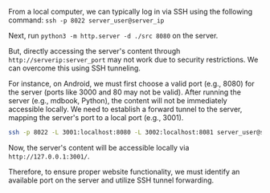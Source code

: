 From a local computer, we can typically log in via SSH using the following
command: `ssh -p 8022 server_user@server_ip`

Next, run `python3 -m http.server -d ./src 8080` on the server.

But, directly accessing the server's content through
`http://serverip:server_port` may not work due to security restrictions. We can
overcome this using SSH tunneling.

For instance, on Android, we must first choose a valid port (e.g., 8080) for
the server (ports like 3000 and 80 may not be valid). After running the server
(e.g., mdbook, Python), the content will not be immediately accessible locally.
We need to establish a forward tunnel to the server, mapping the server's port
to a local port (e.g., 3001).

```bash
ssh -p 8022 -L 3001:localhost:8080 -L 3002:localhost:8081 server_user@server_ip
```

Now, the server's content will be accessible locally via
`http://127.0.0.1:3001/`.

Therefore, to ensure proper website functionality, we must identify an
available port on the server and utilize SSH tunnel forwarding. 
